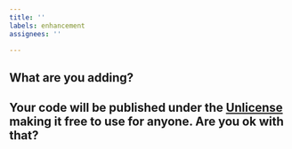 ```yaml
---
title: ''
labels: enhancement
assignees: ''

---
```


## What are you adding?



## Your code will be published under the [Unlicense](LICENSE.md) making it free to use for anyone. Are you ok with that?

